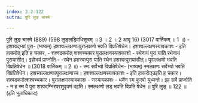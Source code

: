 ```yaml
---
index: 3.2.122
sutra: पुरि लुङ् चास्मे

---
```

पुरि लुङ् चास्मे (889) (598 लुङ्लड्विधिसूत्रम् ॥ 3 । 2 । 2 आदृ 16) (3017 वार्तिकम् ॥ 1 ॥) - हशश्वद्भ्यां पुरा- (भाष्यम्) हशश्वल्लक्षणात्पुरालक्षणो भवति विप्रतिषेधेन। हशश्वल्लक्षणस्यावकाशः - इति हाकरोत् इति ह चकार,  - शश्वदकरोत् शश्वच्चकार पुरालक्षणस्यावकाशो - रथेनायं पुरा याति रथेनायं पुरायासीत्। इहोभयं प्राप्नोति - -रथेन हशस्वत्पुरा याति रथेन हशश्वत्पुरायासीत्। पुरालक्षणो भवति विप्रतिषेधेन ॥ (3018 वार्तिकम् ॥ 2 ॥) - स्मः सर्वेभ्यो विप्रतिषेधेन- (भाष्यम्) स्मलक्षणः सर्वेभ्यो भवति विप्रतिषेधेन। हशस्वल्लक्षणात्पुरालक्षणाच्च। हशश्वल्लक्षणस्यावकाशः - इति हाकरोत्उइति ह चकार। शश्वदकरोत्शश्वच्चकार। पुरालक्षणस्यावकाशः - णस्यावकाशः - धर्मेण स्म कुरवो युध्यन्ते। इह सर्वे प्राप्नोति - न ह स्म वै पुरा शश्वदग्निरपरशुवृक्णं दहति। स्मलक्षणो लड् भवति विप्रति षेधेन ॥ पुरि लुङ् ॥ 122 ॥ (इति भूताधिकारः)